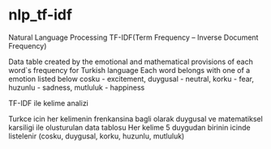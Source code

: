 # nlp_tf-idf
Natural Language Processing TF-IDF(Term Frequency – Inverse Document Frequency)

Data table created by the emotional and mathematical provisions of each word`s frequency for Turkish language
Each word belongs with one of a emotion listed below
cosku - excitement, duygusal - neutral, korku - fear, huzunlu - sadness, mutluluk - happiness


TF-IDF ile kelime analizi

Turkce icin her kelimenin frenkansina bagli olarak duygusal ve matematiksel karsiligi ile olusturulan data tablosu
Her kelime 5 duygudan birinin icinde listelenir (cosku, duygusal, korku, huzunlu, mutluluk)
